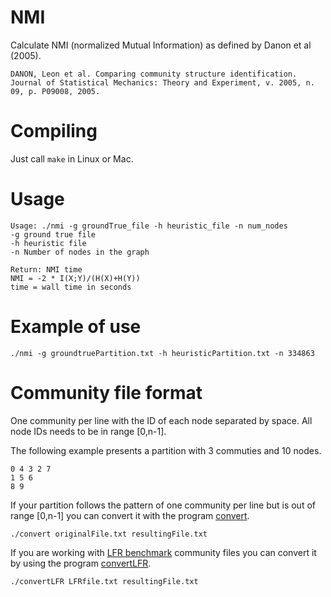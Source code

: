 # NMI

Calculate NMI (normalized Mutual Information) as defined by Danon et al (2005).
	
	DANON, Leon et al. Comparing community structure identification. 
	Journal of Statistical Mechanics: Theory and Experiment, v. 2005, n. 09, p. P09008, 2005.

# Compiling

Just call `make` in Linux or Mac.

# Usage
  
	Usage: ./nmi -g groundTrue_file -h heuristic_file -n num_nodes
	-g ground true file
	-h heuristic file
	-n Number of nodes in the graph
	
	Return: NMI time
	NMI = -2 * I(X;Y)/(H(X)+H(Y))
	time = wall time in seconds

# Example of use

	./nmi -g groundtruePartition.txt -h heuristicPartition.txt -n 334863

# Community file format

One community per line with the ID of each node separated by space. All node IDs needs to  be in range [0,n-1].

The following example presents a partition with 3 commuties and 10 nodes.

	0 4 3 2 7
	1 5 6
	8 9

If your partition follows the pattern of one community per line but is out of range [0,n-1] you can convert it with the program [convert](convert.cpp).

	./convert originalFile.txt resultingFile.txt

If you are working with [LFR benchmark](https://sites.google.com/site/andrealancichinetti/files) community files you can convert it by using the program [convertLFR](convertLFR.cpp).

	./convertLFR LFRfile.txt resultingFile.txt
